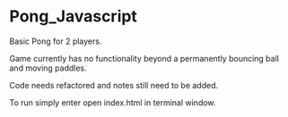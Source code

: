 # Pong_Javascript
Basic Pong for 2 players.

Game currently has no functionality beyond a permanently bouncing ball and moving paddles.

Code needs refactored and notes still need to be added.

To run simply enter open index.html in terminal window.
